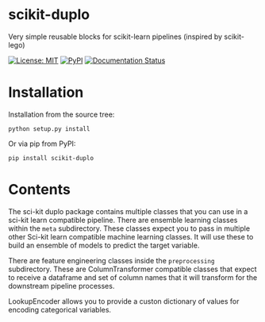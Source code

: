 # scikit-duplo

Very simple reusable blocks for scikit-learn pipelines  (inspired by scikit-lego)

[![License: MIT](https://img.shields.io/badge/License-MIT-yellow.svg)](https://opensource.org/licenses/MIT)
[![PyPI](https://img.shields.io/pypi/v/scikit-duplo.svg)](https://pypi.org/project/scikit-duplo)
[![Documentation Status](https://readthedocs.org/projects/scikit-duplo/badge/?version=latest)](https://scikit-duplo.readthedocs.io/en/latest/?badge=latest)

# Installation

Installation from the source tree:

```
python setup.py install
```

Or via pip from PyPI:

```
pip install scikit-duplo
```

# Contents

The sci-kit duplo package contains multiple classes that you can use in a sci-kit
learn compatible pipeline. There are ensemble learning classes within the `meta` subdirectory.
These classes expect you to pass in multiple other Sci-kit learn compatible 
machine learning classes. It will use these to build an ensemble of models to
predict the target variable.

There are feature engineering classes inside the `preprocessing` subdirectory. These are
ColumnTransformer compatible classes that expect to receive a dataframe and set of column
names that it will transform for the downstream pipeline processes.

LookupEncoder allows you to provide a custon dictionary of values for encoding categorical
variables.


